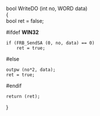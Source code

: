 bool    WriteDO (int no, WORD data)  
{  
	bool ret = false;  

#ifdef __WIN32__

	if (FRB_SendSA (0, no, data) == 0)  
		ret = true;
#else
  
	outpw (no*2, data);         
	ret = true;
  
#endif

    return (ret);
}
